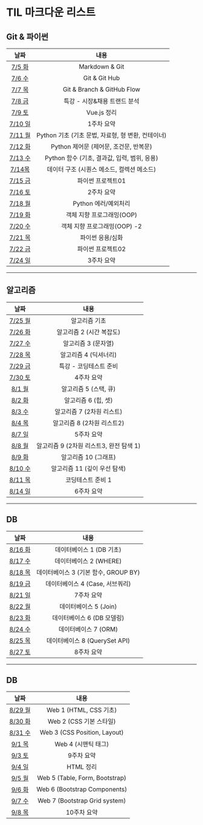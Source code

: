 # TIL 마크다운 리스트

## Git & 파이썬

|               날짜                |                        내용                        |
| :-------------------------------: | :------------------------------------------------: |
|   [7/5 화](markdown/220705.md)    |                   Markdown & Git                   |
|   [7/6 수](markdown/220706.md)    |                   Git & Git Hub                    |
|   [7/7 목](markdown/220707.md)    |             Git & Branch & GitHub Flow             |
|   [7/8 금](markdown/220708.md)    |            특강 - 시장&채용 트랜드 분석            |
|   [7/9 토](markdown/Vue.js.md)    |                    Vue.js 정리                     |
| [7/10 일](markdown/w1-summary.md) |                     1주차 요약                     |
|   [7/11 월](markdown/220711.md)   | Python 기초 (기초 문법, 자료형, 형 변환, 컨테이너) |
|   [7/12 화](markdown/220712.md)   |       Python 제어문 (제어문, 조건문, 반복문)       |
|   [7/13 수](markdown/220713.md)   |    Python 함수 (기초, 결과값, 입력, 범위, 응용)    |
|   [7/14목](markdown/220714.md)    |     데이터 구조 (시퀀스 메소드, 컬렉션 메소드)     |
|   [7/15 금](markdown/220715.md)   |                 파이썬 프로젝트01                  |
| [7/16 토](markdown/w2-summary.md) |                     2주차 요약                     |
|   [7/18 월](markdown/220718.md)   |                Python 에러/예외처리                |
|   [7/19 화](markdown/220719.md)   |             객체 지향 프로그래밍(OOP)              |
|   [7/20 수](markdown/220720.md)   |            객체 지향 프로그래밍(OOP) -2            |
|   [7/21 목](markdown/220721.md)   |                  파이썬 응용/심화                  |
|   [7/22 금](markdown/220722.md)   |                 파이썬 프로젝트02                  |
| [7/24 일](markdown/w3-summary.md) |                     3주차 요약                     |

---

## 알고리즘

|               날짜                |                  내용                   |
| :-------------------------------: | :-------------------------------------: |
|   [7/25 월](markdown/220725.md)   |              알고리즘 기초              |
|   [7/26 화](markdown/220726.md)   |        알고리즘 2 (시간 복잡도)         |
|   [7/27 수](markdown/220727.md)   |           알고리즘 3 (문자열)           |
|   [7/28 목](markdown/220728.md)   |          알고리즘 4 (딕셔너리)          |
|   [7/29 금](markdown/220729.md)   |         특강 - 코딩테스트 준비          |
| [7/30 토](markdown/w4-summary.md) |               4주차 요약                |
|   [8/1 월](markdown/220801.md)    |          알고리즘 5 (스택, 큐)          |
|   [8/2 화](markdown/220802.md)    |           알고리즘 6 (힙, 셋)           |
|   [8/3 수](markdown/220803.md)    |        알고리즘 7 (2차원 리스트)        |
|   [8/4 목](markdown/220804.md)    |       알고리즘 8 (2차원 리스트2)        |
| [8/7 일](markdown/w5-summary.md)  |               5주차 요약                |
|   [8/8 월](markdown/220808.md)    | 알고리즘 9 (2차원 리스트3, 완전 탐색 1) |
|   [8/9 화](markdown/220809.md)    |          알고리즘 10 (그래프)           |
|   [8/10 수](markdown/220810.md)   |      알고리즘 11 (깊이 우선 탐색)       |
|   [8/11 목](markdown/220811.md)   |            코딩테스트 준비 1            |
| [8/14 일](markdown/w6-summary.md) |               6주차 요약                |

---

## DB

|               날짜                |                 내용                 |
| :-------------------------------: | :----------------------------------: |
|   [8/16 화](markdown/220816.md)   |       데이터베이스 1 (DB 기초)       |
|   [8/17 수](markdown/220817.md)   |        데이터베이스 2 (WHERE)        |
|   [8/18 목](markdown/220818.md)   | 데이터베이스 3 (기본 함수, GROUP BY) |
|   [8/19 금](markdown/220819.md)   |   데이터베이스 4 (Case, 서브쿼리)    |
| [8/21 일](markdown/w7-summary.md) |              7주차 요약              |
|   [8/22 월](markdown/220822.md)   |        데이터베이스 5 (Join)         |
|   [8/23 화](markdown/220823.md)   |      데이터베이스 6 (DB 모델링)      |
|   [8/24 수](markdown/220824.md)   |         데이터베이스 7 (ORM)         |
|   [8/25 목](markdown/220825.md)   |    데이터베이스 8 (QuerySet API)     |
| [8/27 토](markdown/w8-summary.md) |              8주차 요약              |

---

## DB

|               날짜                |              내용              |
| :-------------------------------: | :----------------------------: |
|   [8/29 월](markdown/220829.md)   |     Web 1 (HTML, CSS 기초)     |
|   [8/30 화](markdown/220830.md)   |    Web 2 (CSS 기본 스타일)     |
|   [8/31 수](markdown/220831.md)   |  Web 3 (CSS Position, Layout)  |
|   [9/1 목](markdown/220901.md)    |      Web 4 (시맨틱 태그)       |
| [9/3 토](markdown/w9-summary.md)  |           9주차 요약           |
| [9/4 일](markdown/htmlsummary.md) |           HTML 정리            |
|   [9/5 월](markdown/220905.md)    | Web 5 (Table, Form, Bootstrap) |
|   [9/6 화](markdown/220906.md)    |  Web 6 (Bootstrap Components)  |
|   [9/7 수](markdown/220907.md)    | Web 7 (Bootstrap Grid system)  |
| [9/8 목](markdown/w10-summary.md) |          10주차 요약           |
